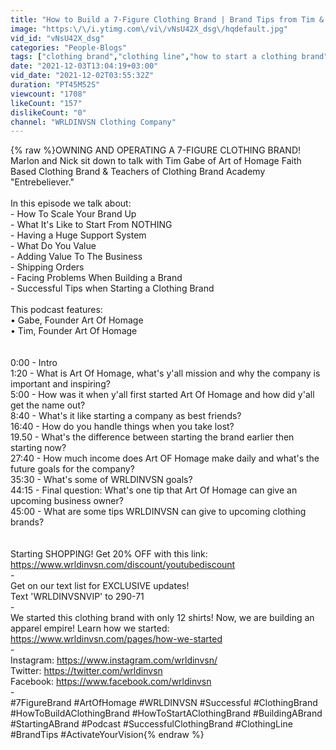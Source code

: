 ```yaml
---
title: "How to Build a 7-Figure Clothing Brand | Brand Tips from Tim & Gabe of Art of Homage & Entrebeliever"
image: "https:\/\/i.ytimg.com\/vi\/vNsU42X_dsg\/hqdefault.jpg"
vid_id: "vNsU42X_dsg"
categories: "People-Blogs"
tags: ["clothing brand","clothing line","how to start a clothing brand"]
date: "2021-12-03T13:04:19+03:00"
vid_date: "2021-12-02T03:55:32Z"
duration: "PT45M52S"
viewcount: "1708"
likeCount: "157"
dislikeCount: "0"
channel: "WRLDINVSN Clothing Company"
---
```

{% raw %}OWNING AND OPERATING A 7-FIGURE CLOTHING BRAND! Marlon and Nick sit down to talk with Tim Gabe of Art of Homage Faith Based Clothing Brand &amp; Teachers of Clothing Brand Academy &quot;Entrebeliever.&quot;<br /><br />In this episode we talk about:<br />- How To Scale Your Brand Up<br />- What It's Like to Start From NOTHING<br />- Having a Huge Support System<br />- What Do You Value<br />- Adding Value To The Business<br />- Shipping Orders<br />- Facing Problems When Building a Brand<br />- Successful Tips when Starting a Clothing Brand<br /><br />This podcast features:<br />• Gabe, Founder Art Of Homage<br />• Tim, Founder Art Of Homage<br /><br /><br />0:00 - Intro<br />1:20 - What is Art Of Homage, what's y'all mission and why the company is important and inspiring? <br />5:00 - How was it when y'all first started Art Of Homage and how did y'all get the name out?<br />8:40 - What's it like starting a company as best friends?<br />16:40 - How do you handle things when you take lost?<br />19.50 - What's the difference between starting the brand earlier then starting now?<br />27:40 - How much income does Art OF Homage make daily and what's the future goals for the company?<br />35:30 - What's some of WRLDINVSN goals?<br />44:15 - Final question: What's one tip that Art Of Homage can give an upcoming business owner?<br />45:00 - What are some tips WRLDINVSN can give to upcoming clothing brands?<br /><br /><br />Starting SHOPPING! Get 20% OFF with this link:<br /><a rel="nofollow" target="blank" href="https://www.wrldinvsn.com/discount/youtubediscount">https://www.wrldinvsn.com/discount/youtubediscount</a><br />-<br />Get on our text list for EXCLUSIVE updates!<br />Text 'WRLDINVSNVIP' to 290-71<br />-<br />We started this clothing brand with only 12 shirts! Now, we are building an apparel empire! Learn how we started: <a rel="nofollow" target="blank" href="https://www.wrldinvsn.com/pages/how-we-started">https://www.wrldinvsn.com/pages/how-we-started</a><br />-<br />Instagram: <a rel="nofollow" target="blank" href="https://www.instagram.com/wrldinvsn/">https://www.instagram.com/wrldinvsn/</a><br />Twitter: <a rel="nofollow" target="blank" href="https://twitter.com/wrldinvsn">https://twitter.com/wrldinvsn</a><br />Facebook: <a rel="nofollow" target="blank" href="https://www.facebook.com/wrldinvsn">https://www.facebook.com/wrldinvsn</a><br />-<br />#7FigureBrand #ArtOfHomage #WRLDINVSN #Successful #ClothingBrand #HowToBuildAClothingBrand #HowToStartAClothingBrand #BuildingABrand #StartingABrand #Podcast #SuccessfulClothingBrand #ClothingLine #BrandTips  #ActivateYourVision{% endraw %}

